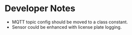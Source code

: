 # Developer Notes

- MQTT topic config should be moved to a class constant.
- Sensor could be enhanced with license plate logging.
